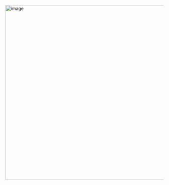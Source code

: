 <img width="912" height="556" alt="image" src="https://github.com/user-attachments/assets/695ec46d-5e41-4a29-bf5b-0f85b11ff3d3" />

